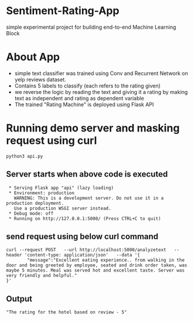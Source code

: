 # Sentiment-Rating-App 
simple experimental project for building end-to-end Machine Learning Block

# About App

- simple text classifier was trained using Conv and Recurrent Network on yelp reviews dataset.
- Contains 5 labels to classify (each refers to the rating given)
- we reverse the logic by reading the text and giving it a rating by making text as independent and rating as dependent   variable 
-  The trained "Rating Machine" is deployed using Flask API

# Running demo server and masking request using curl
```
python3 api.py
```
## Server starts when above code is executed 
```
 * Serving Flask app "api" (lazy loading)
 * Environment: production
   WARNING: This is a development server. Do not use it in a production deployment.
   Use a production WSGI server instead.
 * Debug mode: off
 * Running on http://127.0.0.1:5000/ (Press CTRL+C to quit)

```

## send request using below curl command

```
curl --request POST   --url http://localhost:5000/analyzetext   --header 'content-type: application/json'   --data '{
        "message":"Excellent eating experience.. from walking in the door and being greeted by employee, seated and drink order taken, was maybe 5 minutes. Meal was served hot and excellent taste. Server was very friendly and helpful."
}'
```
## Output 

```
"The rating for the hotel based on review - 5"

```
